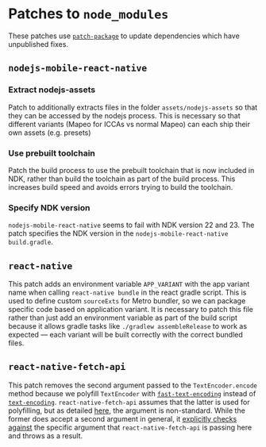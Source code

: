 # Patches to `node_modules`

These patches use [`patch-package`](https://www.npmjs.com/package/patch-package)
to update dependencies which have unpublished fixes.

## `nodejs-mobile-react-native`

### Extract nodejs-assets

Patch to additionally extracts files in the folder `assets/nodejs-assets` so
that they can be accessed by the nodejs process. This is necessary so that
different variants (Mapeo for ICCAs vs normal Mapeo) can each ship their own
assets (e.g. presets)

### Use prebuilt toolchain

Patch the build process to use the prebuilt toolchain that is now included in NDK, rather than build the toolchain as part of the build process. This increases build speed and avoids errors trying to build the toolchain.

### Specify NDK version

`nodejs-mobile-react-native` seems to fail with NDK version 22 and 23. The patch specifies the NDK version in the `nodejs-mobile-react-native` `build.gradle`.

## `react-native`

This patch adds an environment variable `APP_VARIANT` with the app variant name
when calling `react-native bundle` in the react gradle script. This is used to
define custom `sourceExts` for Metro bundler, so we can package specific code
based on application variant. It is necessary to patch this file rather than
just add an environment variable as part of the build script because it allows
gradle tasks like `./gradlew assembleRelease` to work as expected — each variant
will be built correctly with the correct bundled files.

## `react-native-fetch-api`

This patch removes the second argument passed to the `TextEncoder.encode` method because we polyfill `TextEncoder` with [`fast-text-encoding`](https://github.com/samthor/fast-text-encoding) instead of [`text-encoding`](https://github.com/inexorabletash/text-encoding). `react-native-fetch-api` assumes that the latter is used for polyfilling, but as detailed [here](https://github.com/inexorabletash/text-encoding/blob/3f330964c0e97e1ed344c2a3e963f4598610a7ad/lib/encoding.js#L1275-L1281), the argument is non-standard. While the former does accept a second argument in general, it [explicitly checks against](https://github.com/samthor/fast-text-encoding/blob/60d0a6cc787da13c2799c11cae48eba037f74548/src/o-encoder.js#L23) the specific argument that `react-native-fetch-api` is passing here and throws as a result.
